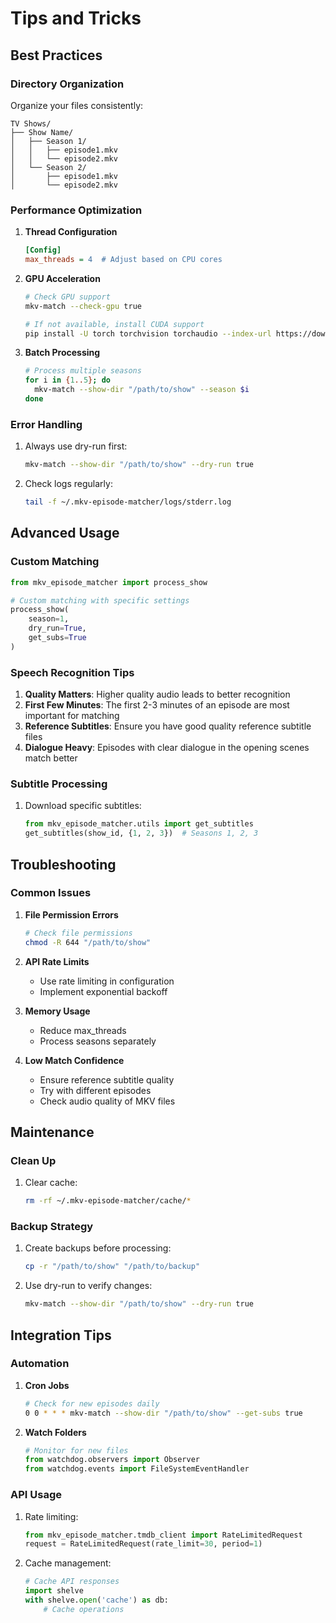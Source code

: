 # Tips and Tricks

## Best Practices

### Directory Organization

Organize your files consistently:
```
TV Shows/
├── Show Name/
│   ├── Season 1/
│   │   ├── episode1.mkv
│   │   └── episode2.mkv
│   └── Season 2/
│       ├── episode1.mkv
│       └── episode2.mkv
```

### Performance Optimization

1. **Thread Configuration**
   ```ini
   [Config]
   max_threads = 4  # Adjust based on CPU cores
   ```

2. **GPU Acceleration**
   ```bash
   # Check GPU support
   mkv-match --check-gpu true
   
   # If not available, install CUDA support
   pip install -U torch torchvision torchaudio --index-url https://download.pytorch.org/whl/cu124
   ```

3. **Batch Processing**
   ```bash
   # Process multiple seasons
   for i in {1..5}; do
     mkv-match --show-dir "/path/to/show" --season $i
   done
   ```

### Error Handling

1. Always use dry-run first:
   ```bash
   mkv-match --show-dir "/path/to/show" --dry-run true
   ```

2. Check logs regularly:
   ```bash
   tail -f ~/.mkv-episode-matcher/logs/stderr.log
   ```

## Advanced Usage

### Custom Matching

```python
from mkv_episode_matcher import process_show

# Custom matching with specific settings
process_show(
    season=1,
    dry_run=True,
    get_subs=True
)
```

### Speech Recognition Tips

1. **Quality Matters**: Higher quality audio leads to better recognition
2. **First Few Minutes**: The first 2-3 minutes of an episode are most important for matching
3. **Reference Subtitles**: Ensure you have good quality reference subtitle files
4. **Dialogue Heavy**: Episodes with clear dialogue in the opening scenes match better

### Subtitle Processing

1. Download specific subtitles:
   ```python
   from mkv_episode_matcher.utils import get_subtitles
   get_subtitles(show_id, {1, 2, 3})  # Seasons 1, 2, 3
   ```

## Troubleshooting

### Common Issues

1. **File Permission Errors**
   ```bash
   # Check file permissions
   chmod -R 644 "/path/to/show"
   ```

2. **API Rate Limits**
   - Use rate limiting in configuration
   - Implement exponential backoff

3. **Memory Usage**
   - Reduce max_threads
   - Process seasons separately

4. **Low Match Confidence**
   - Ensure reference subtitle quality
   - Try with different episodes
   - Check audio quality of MKV files

## Maintenance

### Clean Up

1. Clear cache:
   ```bash
   rm -rf ~/.mkv-episode-matcher/cache/*
   ```

### Backup Strategy

1. Create backups before processing:
   ```bash
   cp -r "/path/to/show" "/path/to/backup"
   ```

2. Use dry-run to verify changes:
   ```bash
   mkv-match --show-dir "/path/to/show" --dry-run true
   ```

## Integration Tips

### Automation

1. **Cron Jobs**
   ```bash
   # Check for new episodes daily
   0 0 * * * mkv-match --show-dir "/path/to/show" --get-subs true
   ```

2. **Watch Folders**
   ```python
   # Monitor for new files
   from watchdog.observers import Observer
   from watchdog.events import FileSystemEventHandler
   ```

### API Usage

1. Rate limiting:
   ```python
   from mkv_episode_matcher.tmdb_client import RateLimitedRequest
   request = RateLimitedRequest(rate_limit=30, period=1)
   ```

2. Cache management:
   ```python
   # Cache API responses
   import shelve
   with shelve.open('cache') as db:
       # Cache operations
   ```